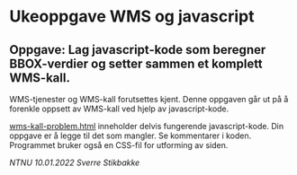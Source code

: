 # Ukeoppgave WMS og javascript

## Oppgave: Lag javascript-kode som beregner BBOX-verdier og setter sammen et komplett WMS-kall.

WMS-tjenester og WMS-kall forutsettes kjent. Denne oppgaven går ut på å forenkle oppsett av WMS-kall ved hjelp av javascript-kode. 

[wms-kall-problem.html](wms-kall-problem.html) inneholder delvis fungerende javascript-kode. Din oppgave er å legge til det som mangler. Se kommentarer i koden. 
Programmet bruker også en CSS-fil for utforming av siden.


*NTNU 10.01.2022 Sverre Stikbakke*
